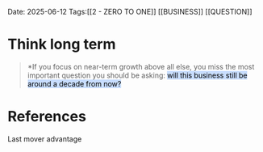 Date: 2025-06-12
Tags:[[2 - ZERO TO ONE]] [[BUSINESS]] [[QUESTION]] 

# Think long term 

>*If you focus on near-term growth above all else, you miss the most important question you should be asking: <mark style="background: #ADCCFFA6;">will this business still be around a decade from now?</mark>
# References 
Last mover advantage